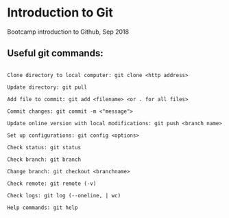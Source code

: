 # Introduction to Git

Bootcamp introduction to Github, Sep 2018

## Useful git commands:

```

Clone directory to local computer: git clone <http address>

Update directory: git pull

Add file to commit: git add <filename> <or . for all files>

Commit changes: git commit -m <"message">

Update online version with local modifications: git push <branch name>

Set up configurations: git config <options> 

Check status: git status

Check branch: git branch

Change branch: git checkout <branchname>

Check remote: git remote (-v)

Check logs: git log (--oneline, | wc)

Help commands: git help

```

